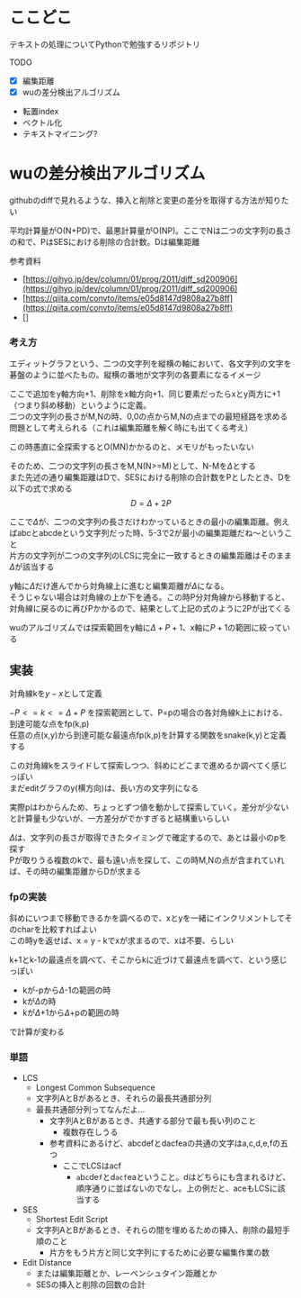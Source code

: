 # ここどこ

テキストの処理についてPythonで勉強するリポジトリ

TODO
- [x] 編集距離
- [x] wuの差分検出アルゴリズム
- 転置index
- ベクトル化
- テキストマイニング?

# wuの差分検出アルゴリズム

githubのdiffで見れるような、挿入と削除と変更の差分を取得する方法が知りたい

平均計算量がO(N+PD)で、最悪計算量がO(NP)。ここでNは二つの文字列の長さの和で、PはSESにおける削除の合計数。Dは編集距離

参考資料
- [https://gihyo.jp/dev/column/01/prog/2011/diff_sd200906](https://gihyo.jp/dev/column/01/prog/2011/diff_sd200906)
- [https://qiita.com/convto/items/e05d8147d9808a27b8ff](https://qiita.com/convto/items/e05d8147d9808a27b8ff)
- []

### 考え方

エディットグラフという、二つの文字列を縦横の軸において、各文字列の文字を碁盤のように並べたもの。縦横の番地が文字列の各要素になるイメージ

ここで追加をy軸方向+1、削除をx軸方向+1、同じ要素だったらxとy両方に+1（つまり斜め移動）というように定義。  
二つの文字列の長さがM,Nの時、0,0の点からM,Nの点までの最短経路を求める問題として考えられる（これは編集距離を解く時にも出てくる考え）

この時愚直に全探索するとO(MN)かかるのと、メモリがもったいない  

そのため、二つの文字列の長さをM,N(N>=M)として、N-Mを$\Delta$とする  
また先述の通り編集距離はDで、SESにおける削除の合計数をPとしたとき、Dを以下の式で求める
$$
D = \Delta + 2P
$$

ここで$\Delta$が、二つの文字列の長さだけわかっているときの最小の編集距離。例えばabcとabcdeという文字列だった時、5-3で2が最小の編集距離だね～ということ  
片方の文字列が二つの文字列のLCSに完全に一致するときの編集距離はそのまま$\Delta$が該当する

y軸に$\Delta$だけ進んでから対角線上に進むと編集距離が$\Delta$になる。  
そうじゃない場合は対角線の上か下を通る。この時P分対角線から移動すると、対角線に戻るのに再びPかかるので、結果として上記の式のように2Pが出てくる

wuのアルゴリズムでは探索範囲をy軸に$\Delta+P+1$、x軸に$P+1$の範囲に絞っている

## 実装

対角線kを$y-x$として定義

$-P <= k  <= \Delta+P$ を探索範囲として、P=pの場合の各対角線k上における、到達可能な点をfp(k,p)  
任意の点(x,y)から到達可能な最遠点fp(k,p)を計算する関数をsnake(k,y)と定義する

この対角線kをスライドして探索しつつ、斜めにどこまで進めるか調べてく感じっぽい  
まだeditグラフのy(横方向)は、長い方の文字列になる

実際pはわからんため、ちょっとずつ値を動かして探索していく。差分が少ないと計算量も少ないが、一方差分がでかすぎると結構重いらしい

$\Delta$は、文字列の長さが取得できたタイミングで確定するので、あとは最小のpを探す  
Pが取りうる複数のkで、最も遠い点を探して、この時M,Nの点が含まれていれば、その時の編集距離からDが求まる

### fpの実装

斜めにいつまで移動できるかを調べるので、xとyを一緒にインクリメントしてそのcharを比較すればよい  
この時yを返せば、x = y - kでxが求まるので、xは不要、らしい

k+1とk-1の最遠点を調べて、そこからkに近づけて最遠点を調べて、という感じっぽい

- kが-pから$\Delta$-1の範囲の時
- kが$\Delta$の時
- kが$\Delta$+1から$\Delta$+pの範囲の時

で計算が変わる


### 単語

- LCS
  - Longest Common Subsequence
  - 文字列AとBがあるとき、それらの最長共通部分列
  - 最長共通部分列ってなんだよ...
    - 文字列AとBがあるとき、共通する部分で最も長い列のこと
      - 複数存在しうる
    - 参考資料にあるけど、abcdefとdacfeaの共通の文字はa,c,d,e,fの五つ
      - ここでLCSはacf
        - `a`b`c`de`f`とd`acf`eaということ。dはどちらにも含まれるけど、順序通りに並ばないのでなし。上の例だと、aceもLCSに該当する
- SES
  - Shortest Edit Script
  - 文字列AとBがあるとき、それらの間を埋めるための挿入、削除の最短手順のこと
    - 片方をもう片方と同じ文字列にするために必要な編集作業の数
- Edit Distance
  - または編集距離とか、レーベンシュタイン距離とか
  - SESの挿入と削除の回数の合計
